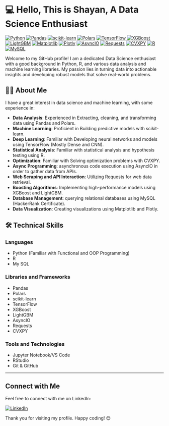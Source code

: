 <!--## Hi there 👋-->
# 💻 Hello, This is Shayan, A Data Science Enthusiast

[![Python](https://img.shields.io/badge/Python-3776AB?style=for-the-badge&logo=python&logoColor=white)](https://www.python.org/)
[![Pandas](https://img.shields.io/badge/Pandas-150458?style=for-the-badge&logo=pandas&logoColor=white)](https://pandas.pydata.org/)
[![scikit-learn](https://img.shields.io/badge/scikit--learn-F7931E?style=for-the-badge&logo=scikit-learn&logoColor=white)](https://scikit-learn.org/)
[![Polars](https://img.shields.io/badge/Polars-3b4465?style=for-the-badge&logo=polars&logoColor=white)](https://pola-rs.github.io/polars-book/)
[![TensorFlow](https://img.shields.io/badge/TensorFlow-FF6F00?style=for-the-badge&logo=tensorflow&logoColor=white)](https://www.tensorflow.org/)
[![XGBoost](https://img.shields.io/badge/XGBoost-FF4500?style=for-the-badge&logo=xgboost&logoColor=white)](https://xgboost.readthedocs.io/)
[![LightGBM](https://img.shields.io/badge/LightGBM-017DC3?style=for-the-badge&logo=lightgbm&logoColor=white)](https://lightgbm.readthedocs.io/)
[![Matplotlib](https://img.shields.io/badge/Matplotlib-00599C?style=for-the-badge&logo=matplotlib&logoColor=white)](https://matplotlib.org/)
[![Plotly](https://img.shields.io/badge/Plotly-3F4F75?style=for-the-badge&logo=plotly&logoColor=white)](https://plotly.com/)
[![AsyncIO](https://img.shields.io/badge/AsyncIO-3776AB?style=for-the-badge&logo=python&logoColor=white)](https://docs.python.org/3/library/asyncio.html)
[![Requests](https://img.shields.io/badge/Requests-3776AB?style=for-the-badge&logo=python&logoColor=white)](https://docs.python-requests.org/en/master/)
[![CVXPY](https://img.shields.io/badge/CVXPY-3776AB?style=for-the-badge&logo=python&logoColor=white)](https://www.cvxpy.org/)
[![R](https://img.shields.io/badge/R-276DC3?style=for-the-badge&logo=r&logoColor=white)](https://www.r-project.org/)
[![MySQL](https://img.shields.io/badge/MySQL-4479A1?style=for-the-badge&logo=mysql&logoColor=white)](https://www.mysql.com/)

Welcome to my GitHub profile! I am a dedicated Data Science enthusiast with a good background in Python, R, and various data analysis and machine learning libraries. My passion lies in turning data into actionable insights and developing robust models that solve real-world problems.

## 👨‍🔬 About Me

I have a great interest in data science and machine learning, with some experience in:

- **Data Analysis**: Experienced in Extracting, cleaning, and transforming data using Pandas and Polars.
- **Machine Learning**: Proficient in Building predictive models with scikit-learn.
- **Deep Learning**: Familiar with Developing neural networks and models using TensorFlow (Mostly Dense and CNN).
- **Statistical Analysis**: Familiar with statistical analysis and hypothesis testing using R.
- **Optimization**: Familiar with Solving optimization problems with CVXPY.
- **Async Programming**: asynchronous code execution using AsyncIO in order to gather data from APIs.
- **Web Scraping and API Interaction**: Utilizing Requests for web data retrieval.
- **Boosting Algorithms**: Implementing high-performance models using XGBoost and LightGBM.
- **Database Management**: querying relational databases using MySQL (HackerRank Certificate).
- **Data Visualization**: Creating visualizations using Matplotlib and Plotly.

## 🛠️ Technical Skills

### Languages
- Python (Familiar with Functional and OOP Programming)
- R
- My SQL

### Libraries and Frameworks
- Pandas
- Polars
- scikit-learn
- TensorFlow
- XGBoost
- LightGBM
- AsyncIO
- Requests
- CVXPY

### Tools and Technologies
- Jupyter Notebook/VS Code
- RStudio
- Git & GitHub

---

## Connect with Me

Feel free to connect with me on LinkedIn:

[![LinkedIn](https://img.shields.io/badge/LinkedIn-0077B5?style=for-the-badge&logo=linkedin&logoColor=white)](https://www.linkedin.com/in/shayan-bastani/)


Thank you for visiting my profile. Happy coding! 😊
<!--
**Shayan-B/Shayan-B** is a ✨ _special_ ✨ repository because its `README.md` (this file) appears on your GitHub profile.

Here are some ideas to get you started:

- 🔭 I’m currently working on ...
- 🌱 I’m currently learning ...
- 👯 I’m looking to collaborate on ...
- 🤔 I’m looking for help with ...
- 💬 Ask me about ...
- 📫 How to reach me: ...
- 😄 Pronouns: ...
- ⚡ Fun fact: ...
-->
